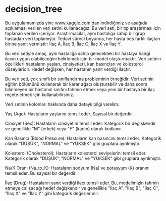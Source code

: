 # decision_tree
Bu uygulamamızda yine www.kaggle.com'dan indirdiğimiz ve aşağıda açıklaması verilen veri setini kullanacağız.
Bu veri seti, bir tıp araştırması için toplanan verileri içeriyor. Araştırmacılar, aynı hastalığa sahip bir grup hastadan veri toplamıştır. Tedavi süreci boyunca, her hasta beş farklı ilaçtan birine yanıt vermiştir: İlaç A, İlaç B, İlaç C, İlaç X ve İlaç Y.

Bu veri setiyle amaç, aynı hastalığa sahip gelecekteki bir hastaya hangi ilacın uygun olabileceğini belirlemek için bir model oluşturmaktır. Veri setinin özellikleri hastaların yaşları, cinsiyetleri, kan basınçları ve kolesterol düzeyleridir. Hedef değişken, her hastanın yanıt verdiği ilaçtır.

Bu veri seti, çok sınıflı bir sınıflandırma probleminin örneğidir. Veri setinin eğitim bölümünü kullanarak bir karar ağacı oluşturabilir ve daha sonra bilinmeyen bir hastanın sınıfını tahmin etmek veya yeni bir hastaya bir ilaç reçete etmek için kullanabilirsiniz.

Veri setinin kolonları hakkında daha detaylı bilgi verelim:

Yaş (Age): Hastaların yaşlarını temsil eder. Sayısal bir değerdir.

Cinsiyet (Sex): Hastaların cinsiyetini temsil eder. Kategorik bir değişkendir ve genellikle "M" (erkek) veya "F" (kadın) olarak kodlanır.

Kan Basıncı (Blood Pressure): Hastaların kan basıncını temsil eder. Kategorik olarak "DÜŞÜK", "NORMAL" ve "YÜKSEK" gibi gruplara ayrılmıştır.

Kolesterol (Cholesterol): Hastaların kolesterol seviyelerini temsil eder. Kategorik olarak "DÜŞÜK", "NORMAL" ve "YÜKSEK" gibi gruplara ayrılmıştır.

Na/K Oranı (Na_to_K): Hastaların sodyum (Na) ve potasyum (K) oranını temsil eder. Bu sayısal bir değerdir.

İlaç (Drug): Hastaların yanıt verdiği ilacı temsil eder. Bu, modelimizin tahmin etmeye çalışacağı hedef değişkendir ve genellikle "İlaç A", "İlaç B", "İlaç C", "İlaç X" ve "İlaç Y" gibi kategorik değerler alır.
